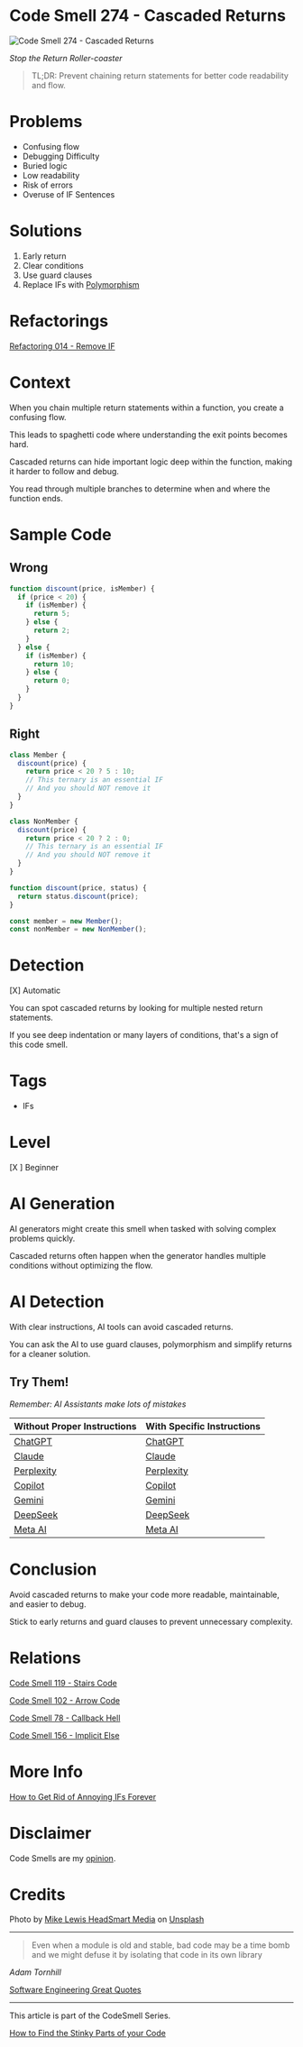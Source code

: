# Code Smell 274 - Cascaded Returns

![Code Smell 274 - Cascaded Returns](Code%20Smell%20274%20-%20Cascaded%20Returns.jpg)

*Stop the Return Roller-coaster*

> TL;DR: Prevent chaining return statements for better code readability and flow.

# Problems

- Confusing flow
- Debugging Difficulty
- Buried logic
- Low readability
- Risk of errors
- Overuse of IF Sentences

# Solutions

1. Early return
2. Clear conditions
3. Use guard clauses
4. Replace IFs with [Polymorphism](https://github.com/mcsee/Software-Design-Articles/tree/main/Articles/Refactorings/Refactoring%20014%20-%20Remove%20IF/readme.md)

# Refactorings

[Refactoring 014 - Remove IF](https://github.com/mcsee/Software-Design-Articles/tree/main/Articles/Refactorings/Refactoring%20014%20-%20Remove%20IF/readme.md)

# Context

When you chain multiple return statements within a function, you create a confusing flow. 

This leads to spaghetti code where understanding the exit points becomes hard. 

Cascaded returns can hide important logic deep within the function, making it harder to follow and debug. 

You read through multiple branches to determine when and where the function ends.

# Sample Code

## Wrong

<!-- [Gist Url](https://gist.github.com/mcsee/edb3a375c0b798f14447fe4c7230d2e8) -->

```javascript
function discount(price, isMember) {
  if (price < 20) {
    if (isMember) {
      return 5;
    } else {
      return 2;
    }
  } else {
    if (isMember) {
      return 10;
    } else {
      return 0;
    }
  }
}
```

## Right

<!-- [Gist Url](https://gist.github.com/mcsee/b3b1ce40384367e300872e989faf6ead) -->

```javascript
class Member {
  discount(price) {
    return price < 20 ? 5 : 10;
    // This ternary is an essential IF
    // And you should NOT remove it
  }
}

class NonMember {
  discount(price) {
    return price < 20 ? 2 : 0;
    // This ternary is an essential IF
    // And you should NOT remove it
  }
}

function discount(price, status) {
  return status.discount(price);
}

const member = new Member();
const nonMember = new NonMember();
```

# Detection

[X] Automatic 

You can spot cascaded returns by looking for multiple nested return statements. 

If you see deep indentation or many layers of conditions, that's a sign of this code smell.
 
# Tags

- IFs

# Level

[X ] Beginner

# AI Generation

AI generators might create this smell when tasked with solving complex problems quickly. 

Cascaded returns often happen when the generator handles multiple conditions without optimizing the flow.

# AI Detection

With clear instructions, AI tools can avoid cascaded returns. 

You can ask the AI to use guard clauses, polymorphism and simplify returns for a cleaner solution.

## Try Them!

*Remember: AI Assistants make lots of mistakes*

| Without Proper Instructions    | With Specific Instructions |
| -------- | ------- |
| [ChatGPT](https://chat.openai.com/?q=Correct+and+explain+this+code%3A+%60%60%60javascript%0D%0Afunction+discount%28price%2C+isMember%29+%7B%0D%0A++if+%28price+%3C+20%29+%7B%0D%0A++++if+%28isMember%29+%7B%0D%0A++++++return+5%3B%0D%0A++++%7D+else+%7B%0D%0A++++++return+2%3B%0D%0A++++%7D%0D%0A++%7D+else+%7B%0D%0A++++if+%28isMember%29+%7B%0D%0A++++++return+10%3B%0D%0A++++%7D+else+%7B%0D%0A++++++return+0%3B%0D%0A++++%7D%0D%0A++%7D%0D%0A%7D%0D%0A%60%60%60) | [ChatGPT](https://chat.openai.com/?q=Replace+the+Cascaded+IF+sentences+with+Polymorphism%3A+%60%60%60javascript%0D%0Afunction+discount%28price%2C+isMember%29+%7B%0D%0A++if+%28price+%3C+20%29+%7B%0D%0A++++if+%28isMember%29+%7B%0D%0A++++++return+5%3B%0D%0A++++%7D+else+%7B%0D%0A++++++return+2%3B%0D%0A++++%7D%0D%0A++%7D+else+%7B%0D%0A++++if+%28isMember%29+%7B%0D%0A++++++return+10%3B%0D%0A++++%7D+else+%7B%0D%0A++++++return+0%3B%0D%0A++++%7D%0D%0A++%7D%0D%0A%7D%0D%0A%60%60%60) |
| [Claude](https://claude.ai/new?q=Correct+and+explain+this+code%3A+%60%60%60javascript%0D%0Afunction+discount%28price%2C+isMember%29+%7B%0D%0A++if+%28price+%3C+20%29+%7B%0D%0A++++if+%28isMember%29+%7B%0D%0A++++++return+5%3B%0D%0A++++%7D+else+%7B%0D%0A++++++return+2%3B%0D%0A++++%7D%0D%0A++%7D+else+%7B%0D%0A++++if+%28isMember%29+%7B%0D%0A++++++return+10%3B%0D%0A++++%7D+else+%7B%0D%0A++++++return+0%3B%0D%0A++++%7D%0D%0A++%7D%0D%0A%7D%0D%0A%60%60%60) | [Claude](https://claude.ai/new?q=Replace+the+Cascaded+IF+sentences+with+Polymorphism%3A+%60%60%60javascript%0D%0Afunction+discount%28price%2C+isMember%29+%7B%0D%0A++if+%28price+%3C+20%29+%7B%0D%0A++++if+%28isMember%29+%7B%0D%0A++++++return+5%3B%0D%0A++++%7D+else+%7B%0D%0A++++++return+2%3B%0D%0A++++%7D%0D%0A++%7D+else+%7B%0D%0A++++if+%28isMember%29+%7B%0D%0A++++++return+10%3B%0D%0A++++%7D+else+%7B%0D%0A++++++return+0%3B%0D%0A++++%7D%0D%0A++%7D%0D%0A%7D%0D%0A%60%60%60) |
| [Perplexity](https://www.perplexity.ai/?q=Correct+and+explain+this+code%3A+%60%60%60javascript%0D%0Afunction+discount%28price%2C+isMember%29+%7B%0D%0A++if+%28price+%3C+20%29+%7B%0D%0A++++if+%28isMember%29+%7B%0D%0A++++++return+5%3B%0D%0A++++%7D+else+%7B%0D%0A++++++return+2%3B%0D%0A++++%7D%0D%0A++%7D+else+%7B%0D%0A++++if+%28isMember%29+%7B%0D%0A++++++return+10%3B%0D%0A++++%7D+else+%7B%0D%0A++++++return+0%3B%0D%0A++++%7D%0D%0A++%7D%0D%0A%7D%0D%0A%60%60%60) | [Perplexity](https://www.perplexity.ai/?q=Replace+the+Cascaded+IF+sentences+with+Polymorphism%3A+%60%60%60javascript%0D%0Afunction+discount%28price%2C+isMember%29+%7B%0D%0A++if+%28price+%3C+20%29+%7B%0D%0A++++if+%28isMember%29+%7B%0D%0A++++++return+5%3B%0D%0A++++%7D+else+%7B%0D%0A++++++return+2%3B%0D%0A++++%7D%0D%0A++%7D+else+%7B%0D%0A++++if+%28isMember%29+%7B%0D%0A++++++return+10%3B%0D%0A++++%7D+else+%7B%0D%0A++++++return+0%3B%0D%0A++++%7D%0D%0A++%7D%0D%0A%7D%0D%0A%60%60%60) |
| [Copilot](https://www.bing.com/chat?showconv=1&sendquery=1&q=Correct+and+explain+this+code%3A+%60%60%60javascript%0D%0Afunction+discount%28price%2C+isMember%29+%7B%0D%0A++if+%28price+%3C+20%29+%7B%0D%0A++++if+%28isMember%29+%7B%0D%0A++++++return+5%3B%0D%0A++++%7D+else+%7B%0D%0A++++++return+2%3B%0D%0A++++%7D%0D%0A++%7D+else+%7B%0D%0A++++if+%28isMember%29+%7B%0D%0A++++++return+10%3B%0D%0A++++%7D+else+%7B%0D%0A++++++return+0%3B%0D%0A++++%7D%0D%0A++%7D%0D%0A%7D%0D%0A%60%60%60) | [Copilot](https://www.bing.com/chat?showconv=1&sendquery=1&q=Replace+the+Cascaded+IF+sentences+with+Polymorphism%3A+%60%60%60javascript%0D%0Afunction+discount%28price%2C+isMember%29+%7B%0D%0A++if+%28price+%3C+20%29+%7B%0D%0A++++if+%28isMember%29+%7B%0D%0A++++++return+5%3B%0D%0A++++%7D+else+%7B%0D%0A++++++return+2%3B%0D%0A++++%7D%0D%0A++%7D+else+%7B%0D%0A++++if+%28isMember%29+%7B%0D%0A++++++return+10%3B%0D%0A++++%7D+else+%7B%0D%0A++++++return+0%3B%0D%0A++++%7D%0D%0A++%7D%0D%0A%7D%0D%0A%60%60%60) |
| [Gemini](https://gemini.google.com/?q=Correct+and+explain+this+code%3A+%60%60%60javascript%0D%0Afunction+discount%28price%2C+isMember%29+%7B%0D%0A++if+%28price+%3C+20%29+%7B%0D%0A++++if+%28isMember%29+%7B%0D%0A++++++return+5%3B%0D%0A++++%7D+else+%7B%0D%0A++++++return+2%3B%0D%0A++++%7D%0D%0A++%7D+else+%7B%0D%0A++++if+%28isMember%29+%7B%0D%0A++++++return+10%3B%0D%0A++++%7D+else+%7B%0D%0A++++++return+0%3B%0D%0A++++%7D%0D%0A++%7D%0D%0A%7D%0D%0A%60%60%60) | [Gemini](https://gemini.google.com/?q=Replace+the+Cascaded+IF+sentences+with+Polymorphism%3A+%60%60%60javascript%0D%0Afunction+discount%28price%2C+isMember%29+%7B%0D%0A++if+%28price+%3C+20%29+%7B%0D%0A++++if+%28isMember%29+%7B%0D%0A++++++return+5%3B%0D%0A++++%7D+else+%7B%0D%0A++++++return+2%3B%0D%0A++++%7D%0D%0A++%7D+else+%7B%0D%0A++++if+%28isMember%29+%7B%0D%0A++++++return+10%3B%0D%0A++++%7D+else+%7B%0D%0A++++++return+0%3B%0D%0A++++%7D%0D%0A++%7D%0D%0A%7D%0D%0A%60%60%60) | 
| [DeepSeek](https://chat.deepseek.com/?q=Correct+and+explain+this+code%3A+%60%60%60javascript%0D%0Afunction+discount%28price%2C+isMember%29+%7B%0D%0A++if+%28price+%3C+20%29+%7B%0D%0A++++if+%28isMember%29+%7B%0D%0A++++++return+5%3B%0D%0A++++%7D+else+%7B%0D%0A++++++return+2%3B%0D%0A++++%7D%0D%0A++%7D+else+%7B%0D%0A++++if+%28isMember%29+%7B%0D%0A++++++return+10%3B%0D%0A++++%7D+else+%7B%0D%0A++++++return+0%3B%0D%0A++++%7D%0D%0A++%7D%0D%0A%7D%0D%0A%60%60%60) | [DeepSeek](https://chat.deepseek.com/?q=Replace+the+Cascaded+IF+sentences+with+Polymorphism%3A+%60%60%60javascript%0D%0Afunction+discount%28price%2C+isMember%29+%7B%0D%0A++if+%28price+%3C+20%29+%7B%0D%0A++++if+%28isMember%29+%7B%0D%0A++++++return+5%3B%0D%0A++++%7D+else+%7B%0D%0A++++++return+2%3B%0D%0A++++%7D%0D%0A++%7D+else+%7B%0D%0A++++if+%28isMember%29+%7B%0D%0A++++++return+10%3B%0D%0A++++%7D+else+%7B%0D%0A++++++return+0%3B%0D%0A++++%7D%0D%0A++%7D%0D%0A%7D%0D%0A%60%60%60) | 
| [Meta AI](https://www.meta.ai/chat?q=Correct+and+explain+this+code%3A+%60%60%60javascript%0D%0Afunction+discount%28price%2C+isMember%29+%7B%0D%0A++if+%28price+%3C+20%29+%7B%0D%0A++++if+%28isMember%29+%7B%0D%0A++++++return+5%3B%0D%0A++++%7D+else+%7B%0D%0A++++++return+2%3B%0D%0A++++%7D%0D%0A++%7D+else+%7B%0D%0A++++if+%28isMember%29+%7B%0D%0A++++++return+10%3B%0D%0A++++%7D+else+%7B%0D%0A++++++return+0%3B%0D%0A++++%7D%0D%0A++%7D%0D%0A%7D%0D%0A%60%60%60) | [Meta AI](https://www.meta.ai/?q=Replace+the+Cascaded+IF+sentences+with+Polymorphism%3A+%60%60%60javascript%0D%0Afunction+discount%28price%2C+isMember%29+%7B%0D%0A++if+%28price+%3C+20%29+%7B%0D%0A++++if+%28isMember%29+%7B%0D%0A++++++return+5%3B%0D%0A++++%7D+else+%7B%0D%0A++++++return+2%3B%0D%0A++++%7D%0D%0A++%7D+else+%7B%0D%0A++++if+%28isMember%29+%7B%0D%0A++++++return+10%3B%0D%0A++++%7D+else+%7B%0D%0A++++++return+0%3B%0D%0A++++%7D%0D%0A++%7D%0D%0A%7D%0D%0A%60%60%60) | 

# Conclusion

Avoid cascaded returns to make your code more readable, maintainable, and easier to debug. 

Stick to early returns and guard clauses to prevent unnecessary complexity.

# Relations

[Code Smell 119 - Stairs Code](https://github.com/mcsee/Software-Design-Articles/tree/main/Articles/Code%20Smells/Code%20Smell%20119%20-%20Stairs%20Code/readme.md)

[Code Smell 102 - Arrow Code](https://github.com/mcsee/Software-Design-Articles/tree/main/Articles/Code%20Smells/Code%20Smell%20102%20-%20Arrow%20Code/readme.md)

[Code Smell 78 - Callback Hell](https://github.com/mcsee/Software-Design-Articles/tree/main/Articles/Code%20Smells/Code%20Smell%2078%20-%20Callback%20Hell/readme.md)

[Code Smell 156 - Implicit Else](https://github.com/mcsee/Software-Design-Articles/tree/main/Articles/Code%20Smells/Code%20Smell%20156%20-%20Implicit%20Else/readme.md)

# More Info

[How to Get Rid of Annoying IFs Forever](https://github.com/mcsee/Software-Design-Articles/tree/main/Articles/Theory/How%20to%20Get%20Rid%20of%20Annoying%20IFs%20Forever/readme.md)

# Disclaimer

Code Smells are my [opinion](https://github.com/mcsee/Software-Design-Articles/tree/main/Articles/Blogging/I%20Wrote%20More%20than%2090%20Articles%20on%202021%20Here%20is%20What%20I%20Learned/readme.md).

# Credits

Photo by [Mike Lewis HeadSmart Media](https://unsplash.com/@mikeanywhere) on [Unsplash](https://unsplash.com/photos/waterfall-at-daytime-waAAaeC9hns)
    
* * *

> Even when a module is old and stable, bad code may be a time bomb and we might defuse it by isolating that code in its own library

_Adam Tornhill_
 
[Software Engineering Great Quotes](https://github.com/mcsee/Software-Design-Articles/tree/main/Articles/Quotes/Software%20Engineering%20Great%20Quotes/readme.md)

* * *

This article is part of the CodeSmell Series.

[How to Find the Stinky Parts of your Code](https://github.com/mcsee/Software-Design-Articles/tree/main/Articles/Code%20Smells/How%20to%20Find%20the%20Stinky%20parts%20of%20your%20Code/readme.md)
